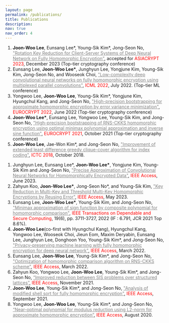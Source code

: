 ```yaml
---
layout: page
permalink: /publications/
title: Publications
description:
nav: true
nav_order: 4 
---
```


<!-- _pages/publications.md -->
<style>
  .custom-link {
    color: gray; /* 기본 링크 색상 */
    text-decoration: underline;
  }
</style>



<div class="publications">

<ol>
  <li><b>Joon-Woo Lee</b>, Eunsang Lee*, Young-Sik Kim*, Jong-Seon No, <a href="https://eprint.iacr.org/2022/532" class="custom-link">"Rotation Key Reduction for Client-Server Systems of Deep Neural Network on Fully Homomorphic Encryption"</a>, accepted for 
  <span style="color: red;">ASIACRYPT 2023</span>, December 2023 (Top-tier cryptography conference)</li>
  <li>Eunsang Lee, <b>Joon-Woo Lee*</b>, Junghyun Lee, Yongjune Kim, Young-Sik Kim, Jong-Seon No, and Wooseok Choi, <a href="https://www.example.com" class="custom-link">"Low-complexity deep convolutional neural networks on fully homomorphic encryption using multiplexed parallel convolutions"</a>, <span style="color: red;">ICML 2022</span>, July 2022. (Top-tier ML conference)</li>
  <li>Yongwoo Lee, <b>Joon-Woo Lee</b>, Young-Sik Kim*, Yongjune Kim, Hyungchul Kang, and Jong-Seon No, <a href="https://www.example.com" class="custom-link">"High-precision bootstrapping for approximate homomorphic encryption by error variance minimization"</a>, <span style="color: red;">EUROCRYPT 2022</span>, June 2022 (Top-tier cryptography conference)</li>
  <li><b>Joon-Woo Lee*</b>, Eunsang Lee, Yongwoo Lee, Young-Sik Kim, and Jong-Seon No, <a href="https://www.example.com" class="custom-link">"High-precision bootstrapping of RNS-CKKS homomorphic encryption using optimal minimax polynomial approximation and inverse sine function"</a>, <span style="color: red;">EUROCRYPT 2021</span>, October 2021 (Top-tier cryptography conference)</li>
  <li><b>Joon-Woo Lee</b>, Jae-Won Kim*, and Jong-Seon No, <a href="https://www.example.com" class="custom-link">"Improvement of extended least difference greedy clique-cover algorithm for index coding"</a>, <span style="color: red;">ICTC 2018</span>, October 2018.</li>
</ol>

</div>



<ol>
  <li>Junghyun Lee, Eunsang Lee*, <b>Joon-Woo Lee*</b>, Yongjune Kim, Young-Sik Kim and Jong-Seon No, <a href="https://www.example.com" class="custom-link">"Precise Approximation of Convolutional Neural Networks for Homomorphically Encrypted Data"</a>, <span style="color: red;">IEEE Access</span>, June 2023.</li>
  <li>Zahyun Koo, <b>Joon-Woo Lee*</b>, Jong-Seon No*, and Young-Sik Kim, <a href="https://www.example.com" class="custom-link">"Key Reduction in Multi-Key and Threshold Multi-Key Homomorphic Encryptions by Reusing Error"</a>, <span style="color: red;">IEEE Access</span>, May 2023.</li>
  <li>Eunsang Lee, <b>Joon-Woo Lee*</b>, Young-Sik Kim, and Jong-Seon No, <a href="https://www.example.com" class="custom-link">"Minimax approximation of sign function by composite polynomial for homomorphic comparison"</a>, <span style="color: red;">IEEE Transactions on Dependable and Secure Computing</span>, 19(6), pp. 3711-3727, 2022 (IF : 6.791, JCR 2021 Top 8.6%).</li>
  <li><b>Joon-Woo Lee</b>(co-first with Hyungchul Kang), Hyungchul Kang, Yongwoo Lee, Wooseok Choi, Jieun Eom, Maxim Deryabin, Eunsang Lee, Junghyun Lee, Donghoon Yoo, Young-Sik Kim*, and Jong-Seon No, <a href="https://www.example.com" class="custom-link">"Privacy-preserving machine learning with fully homomorphic encryption for deep neural network"</a>, <span style="color: red;">IEEE Access</span>, March 2022.</li>
  <li>Eunsang Lee, <b>Joon-Woo Lee</b>, Young-Sik Kim*, and Jong-Seon No, <a href="https://www.example.com" class="custom-link">"Optimization of homomorphic comparison algorithm on RNS-CKKS scheme"</a>, <span style="color: red;">IEEE Access</span>, March 2022.</li>
  <li>Zahyun Koo, Yongwoo Lee, <b>Joon-Woo Lee</b>, Young-Sik Kim*, and Jong-Seon No, <a href="https://www.example.com" class="custom-link">“Improved reduction between SIS problems over structured lattices”</a>, <span style="color: red;">IEEE Access</span>, November 2021.</li>
  <li><b>Joon-Woo Lee</b>, Young-Sik Kim*, and Jong-Seon No, <a href="https://www.example.com" class="custom-link">"Analysis of modified shell sort for fully homomorphic encryption"</a>, <span style="color: red;">IEEE Access</span>, September 2021.</li>
  <li>Yongwoo Lee, <b>Joon-Woo Lee</b>, Young-Sik Kim*, and Jong-Seon No, <a href="https://www.example.com" class="custom-link">“Near-optimal polynomial for modulus reduction using L2-norm for approximate homomorphic encryption”</a>, <span style="color: red;">IEEE Access</span>, August 2020.</li>
</ol>
